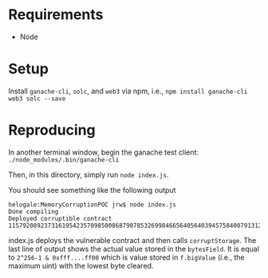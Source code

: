 # Requirements

* Node

# Setup

Install `ganache-cli`, `solc`, and `web3` via npm, i.e., `npm install ganache-cli web3 solc --save`

# Reproducing

In another terminal window, begin the ganache test client: `./node_modules/.bin/ganache-cli`

Then, in this directory, simply run `node index.js`.

You should see something like the following output

    helogale:MemoryCorruptionPOC jrw$ node index.js
	Done compiling
    Deployed corruptible contract
    115792089237316195423570985008687907853269984665640564039457584007913129639680

index.js deploys the vulnerable contract and then calls `corruptStorage`. The last line of output shows the actual value stored in the `bytesField`. It is equal to `2^256-1 & 0xfff....ff00` which is value stored in `f.bigValue` (i.e., the maximum uint) with the lowest byte cleared.
